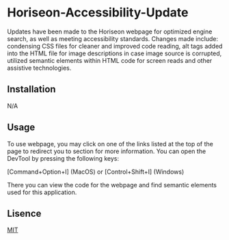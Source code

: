 # Horiseon-Accessibility-Update

Updates have been made to the Horiseon webpage for optimized engine search, as well as meeting accessibility standards. Changes made include: condensing CSS files for cleaner and improved code reading, alt tags added into the HTML file for image descriptions in case image source is corrupted, utilized semantic elements within HTML code for screen reads and other assistive technologies.

## Installation
N/A

## Usage
To use webpage, you may click on one of the links listed at the top of the page to redirect you to section for more information. You can open the DevTool by pressing the following keys: 

[Command+Option+I] (MacOS) or [Control+Shift+I] (Windows)

There you can view the code for the webpage and find semantic elements used for this application. 


## Lisence

[MIT](https://choosealicense.com/licenses/mit/)